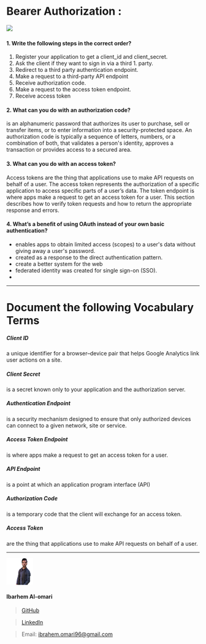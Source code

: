 Bearer Authorization :
===
![](https://www.drupal.org/files/project-images/auth0-logo-whitebg.png)
#### 1. Write the following steps in the correct order?

1. Register your application to get a client_id and client_secret.
1. Ask the client if they want to sign in via a third 1. party.
1. Redirect to a third party authentication endpoint.
1. Make a request to a third-party API endpoint
1. Receive authorization code.
1. Make a request to the access token endpoint.
1. Receive access token


#### 2. What can you do with an authorization code?

is an alphanumeric password that authorizes its user to purchase, sell or transfer items, or to enter information into a security-protected space. An authorization code is typically a sequence of letters, numbers, or a combination of both, that validates a person's identity, approves a transaction or provides access to a secured area.

#### 3. What can you do with an access token?
Access tokens are the thing that applications use to make API requests on behalf of a user. The access token represents the authorization of a specific application to access specific parts of a user’s data.
The token endpoint is where apps make a request to get an access token for a user. This section describes how to verify token requests and how to return the appropriate response and errors.

#### 4. What’s a benefit of using OAuth instead of your own basic authentication?
 - enables apps to obtain limited access (scopes) to a user's data without giving away a user's password.
 -  created as a response to the direct authentication pattern. 
 - create a better system for the web
 -  federated identity was created for single sign-on (SSO).
 - 

---
Document the following Vocabulary Terms
===


##### Client ID
 a unique identifier for a browser–device pair that helps Google Analytics link user actions on a site.
##### Client Secret
is a secret known only to your application and the authorization server.
##### Authentication Endpoint
is a security mechanism designed to ensure that only authorized devices can connect to a given network, site or service.
##### Access Token Endpoint
is where apps make a request to get an access token for a user.
##### API Endpoint
is a point at which an application program interface (API)
##### Authorization Code
is a temporary code that the client will exchange for an access token.
##### Access Token
are the thing that applications use to make API requests on behalf of a user.

---

![](ibrahem.png) 
#### **Ibarhem Al-omari**
> [GitHub](https://github.com/ibrahemomari)

>[LinkedIn](https://www.linkedin.com/in/ibrahem-omari-5967a5198/)

> Email: ibrahem.omari96@gmail.com